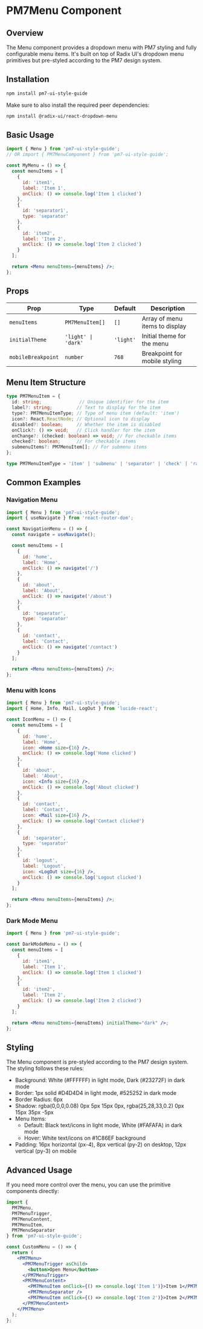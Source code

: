 # PM7Menu Component

## Overview
The Menu component provides a dropdown menu with PM7 styling and fully configurable menu items. It's built on top of Radix UI's dropdown menu primitives but pre-styled according to the PM7 design system.

## Installation

```bash
npm install pm7-ui-style-guide
```

Make sure to also install the required peer dependencies:

```bash
npm install @radix-ui/react-dropdown-menu
```

## Basic Usage

```jsx
import { Menu } from 'pm7-ui-style-guide';
// OR import { PM7MenuComponent } from 'pm7-ui-style-guide';

const MyMenu = () => {
  const menuItems = [
    {
      id: 'item1',
      label: 'Item 1',
      onClick: () => console.log('Item 1 clicked')
    },
    {
      id: 'separator1',
      type: 'separator'
    },
    {
      id: 'item2',
      label: 'Item 2',
      onClick: () => console.log('Item 2 clicked')
    }
  ];

  return <Menu menuItems={menuItems} />;
};
```

## Props

| Prop | Type | Default | Description |
|------|------|---------|-------------|
| `menuItems` | `PM7MenuItem[]` | `[]` | Array of menu items to display |
| `initialTheme` | `'light' \| 'dark'` | `'light'` | Initial theme for the menu |
| `mobileBreakpoint` | `number` | `768` | Breakpoint for mobile styling |

## Menu Item Structure

```typescript
type PM7MenuItem = {
  id: string;              // Unique identifier for the item
  label?: string;         // Text to display for the item
  type?: PM7MenuItemType; // Type of menu item (default: 'item')
  icon?: React.ReactNode; // Optional icon to display
  disabled?: boolean;     // Whether the item is disabled
  onClick?: () => void;   // Click handler for the item
  onChange?: (checked: boolean) => void; // For checkable items
  checked?: boolean;      // For checkable items
  submenuItems?: PM7MenuItem[]; // For submenu items
};

type PM7MenuItemType = 'item' | 'submenu' | 'separator' | 'check' | 'radio' | 'switch';
```

## Common Examples

### Navigation Menu

```jsx
import { Menu } from 'pm7-ui-style-guide';
import { useNavigate } from 'react-router-dom';

const NavigationMenu = () => {
  const navigate = useNavigate();

  const menuItems = [
    {
      id: 'home',
      label: 'Home',
      onClick: () => navigate('/')
    },
    {
      id: 'about',
      label: 'About',
      onClick: () => navigate('/about')
    },
    {
      id: 'separator',
      type: 'separator'
    },
    {
      id: 'contact',
      label: 'Contact',
      onClick: () => navigate('/contact')
    }
  ];

  return <Menu menuItems={menuItems} />;
};
```

### Menu with Icons

```jsx
import { Menu } from 'pm7-ui-style-guide';
import { Home, Info, Mail, LogOut } from 'lucide-react';

const IconMenu = () => {
  const menuItems = [
    {
      id: 'home',
      label: 'Home',
      icon: <Home size={16} />,
      onClick: () => console.log('Home clicked')
    },
    {
      id: 'about',
      label: 'About',
      icon: <Info size={16} />,
      onClick: () => console.log('About clicked')
    },
    {
      id: 'contact',
      label: 'Contact',
      icon: <Mail size={16} />,
      onClick: () => console.log('Contact clicked')
    },
    {
      id: 'separator',
      type: 'separator'
    },
    {
      id: 'logout',
      label: 'Logout',
      icon: <LogOut size={16} />,
      onClick: () => console.log('Logout clicked')
    }
  ];

  return <Menu menuItems={menuItems} />;
};
```

### Dark Mode Menu

```jsx
import { Menu } from 'pm7-ui-style-guide';

const DarkModeMenu = () => {
  const menuItems = [
    {
      id: 'item1',
      label: 'Item 1',
      onClick: () => console.log('Item 1 clicked')
    },
    {
      id: 'item2',
      label: 'Item 2',
      onClick: () => console.log('Item 2 clicked')
    }
  ];

  return <Menu menuItems={menuItems} initialTheme="dark" />;
};
```

## Styling

The Menu component is pre-styled according to the PM7 design system. The styling follows these rules:

- Background: White (#FFFFFF) in light mode, Dark (#23272F) in dark mode
- Border: 1px solid #D4D4D4 in light mode, #525252 in dark mode
- Border Radius: 6px
- Shadow: rgba(0,0,0,0.08) 0px 5px 15px 0px, rgba(25,28,33,0.2) 0px 15px 35px -5px
- Menu Items:
  - Default: Black text/icons in light mode, White (#FAFAFA) in dark mode
  - Hover: White text/icons on #1C86EF background
- Padding: 16px horizontal (px-4), 8px vertical (py-2) on desktop, 12px vertical (py-3) on mobile

## Advanced Usage

If you need more control over the menu, you can use the primitive components directly:

```jsx
import {
  PM7Menu,
  PM7MenuTrigger,
  PM7MenuContent,
  PM7MenuItem,
  PM7MenuSeparator
} from 'pm7-ui-style-guide';

const CustomMenu = () => {
  return (
    <PM7Menu>
      <PM7MenuTrigger asChild>
        <button>Open Menu</button>
      </PM7MenuTrigger>
      <PM7MenuContent>
        <PM7MenuItem onClick={() => console.log('Item 1')}>Item 1</PM7MenuItem>
        <PM7MenuSeparator />
        <PM7MenuItem onClick={() => console.log('Item 2')}>Item 2</PM7MenuItem>
      </PM7MenuContent>
    </PM7Menu>
  );
};
